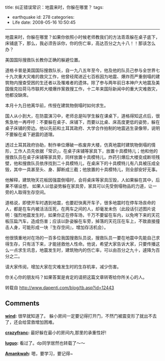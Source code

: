 title: 纠正错误常识：地震来时，你躲在哪里？
tags:
  - earthquake
id: 278
categories:
  - Life
date: 2008-05-16 10:50:45
---

地震来时，你躲在哪里？如果你依照小时候老师教我们的方法乖乖躲在桌子底下，床铺底下，那么，我必须告诉你，你的伤亡率，高达百分之九十八！！那该怎么办？

美国国际搜救队长教你正确的躲避位置。

道格卡普是美国国际搜救队长，自一九八五年至今，他及他的队员己参与全世界七十九次重大灾难的救灾工作，他曾经爬进近七百栋因为地震、爆炸而严重倒塌的建筑物内搜查受困的生还者以及罹难者的遗体。除了参与两年前日本神户大地震及美国俄克拉荷马市联邦大楼爆炸案救搜工作，十二年来国际新闻中的重大灾难救灾，他都没缺席。

本月十九日他离华前，传授在建筑物倒塌时如何求生。

国人从小到大，在防震演习中，老师总是叫学生躲在课桌下，道格得知这点后，很焦急地一再呼吁：不要躲在桌子、床铺下，而要以比桌、床高度更低的姿势，躲在桌子床铺的旁边。他以先前和土耳其政府、大学合作拍制的地震逃生录像带，说明不要躲在桌下避震的道理。

透过土耳其政府协助，制作单位爆破一栋废弃大楼，仿真地震时建筑物倒塌的情形，工作人员先依据「常识」，在桌子床铺等家具下，放置十具模特儿；他和他的搜救队员在桌子床铺等家具旁，同样放置十具模特儿，炸药引爆后大楼变成断坦残壁，他和搜救队员依序找到二十具模特儿，在桌床下的十具模特儿有八具被压成全毁，其中一具甚至头、身、脚断成三截；他放置的十具模特儿，则全部安好无事。

他解释，建筑物天花板因强震倒塌时，会将桌床等家具压毁，人如果躲在其中，后果不堪设想， 如果人以低姿势躲在家具旁，家具可以先受倒塌物品的力道，让一旁的人取得生存空间。

道格说，即使开车时遇到地震，也要赶快离开车子，很多地震时在停车场丧命的人，都是在车内被活活压死，在两车之间的人，却毫发未伤（此段话引述图片说明：强烈地震发生时，如果你正在停车场，千万不要留在车内，以免垮下来的天花板压扁汽车，造成伤害；应该以卧姿躲在车旁，掉落的天花压在车上，不致直接撞击人身，可能形成一块『生存空间』，增加存活机会）。

他很慎重地对在场的一百多位我国搜救队员说，搜救队员一要在地震中先能自己求得生存，只有活下来，才能拯救他人性命。他说，希望大家告诉大家，只要传播这么一点求生讯息，地震发生时，建筑物内的伤亡率，可以由百分之九十，遽降为百分之二。

请大家传阅，增加大家在灾难发生时的生存机率，减少伤害。

你关心你的朋友吗？如果答案是肯定的请把这篇文章转寄给你所关心的人。

转载自 	http://www.dapenti.com/blog/tb.asp?id=12443
## Comments

**[wind](#3181 "2008-05-16 15:51:19"):** 很早就知道了。 躲小房间一定要记得打开门，不然门被震变形了就出不去了，还会给营救增加困难。

**[crazyfranc](#3179 "2008-05-16 15:09:24"):** 最好躲在最小的房间内,那里的承重性好!

**[luguo](#3186 "2008-05-16 20:03:29"):** 看过了。dp同学居然也转载了～～

**[Amankwah](#3189 "2008-05-17 00:26:35"):** 嗯，要学习，要记得~


